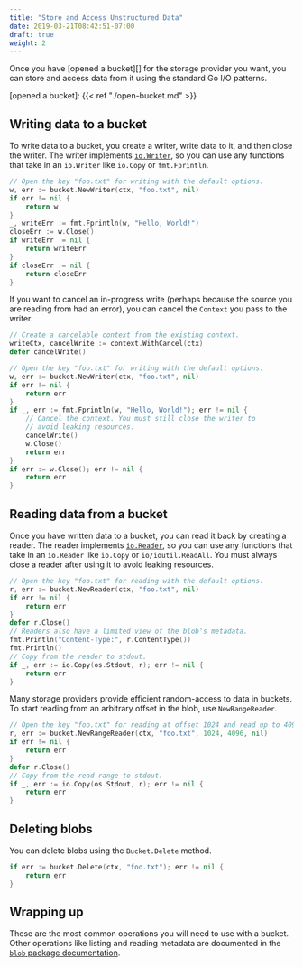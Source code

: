 ```yaml
---
title: "Store and Access Unstructured Data"
date: 2019-03-21T08:42:51-07:00
draft: true
weight: 2
---
```


Once you have [opened a bucket][] for the storage provider you want, you can
store and access data from it using the standard Go I/O patterns.

[opened a bucket]: {{< ref "./open-bucket.md" >}}

## Writing data to a bucket

To write data to a bucket, you create a writer, write data to it, and then close
the writer. The writer implements [`io.Writer`][], so you can use any functions
that take in an `io.Writer` like `io.Copy` or `fmt.Fprintln`.

```go
// Open the key "foo.txt" for writing with the default options.
w, err := bucket.NewWriter(ctx, "foo.txt", nil)
if err != nil {
    return w
}
_, writeErr := fmt.Fprintln(w, "Hello, World!")
closeErr := w.Close()
if writeErr != nil {
    return writeErr
}
if closeErr != nil {
    return closeErr
}
```

If you want to cancel an in-progress write (perhaps because the source you are
reading from had an error), you can cancel the `Context` you pass to the writer.

```go
// Create a cancelable context from the existing context.
writeCtx, cancelWrite := context.WithCancel(ctx)
defer cancelWrite()

// Open the key "foo.txt" for writing with the default options.
w, err := bucket.NewWriter(ctx, "foo.txt", nil)
if err != nil {
    return err
}
if _, err := fmt.Fprintln(w, "Hello, World!"); err != nil {
    // Cancel the context. You must still close the writer to
    // avoid leaking resources.
    cancelWrite()
    w.Close()
    return err
}
if err := w.Close(); err != nil {
    return err
}
```

[`io.Writer`]: https://golang.org/pkg/io/#Writer

## Reading data from a bucket

Once you have written data to a bucket, you can read it back by creating a
reader. The reader implements [`io.Reader`][], so you can use any functions
that take in an `io.Reader` like `io.Copy` or `io/ioutil.ReadAll`. You must
always close a reader after using it to avoid leaking resources.

```go
// Open the key "foo.txt" for reading with the default options.
r, err := bucket.NewReader(ctx, "foo.txt", nil)
if err != nil {
    return err
}
defer r.Close()
// Readers also have a limited view of the blob's metadata.
fmt.Println("Content-Type:", r.ContentType())
fmt.Println()
// Copy from the reader to stdout.
if _, err := io.Copy(os.Stdout, r); err != nil {
    return err
}
```

Many storage providers provide efficient random-access to data in buckets. To
start reading from an arbitrary offset in the blob, use `NewRangeReader`.

```go
// Open the key "foo.txt" for reading at offset 1024 and read up to 4096 bytes.
r, err := bucket.NewRangeReader(ctx, "foo.txt", 1024, 4096, nil)
if err != nil {
    return err
}
defer r.Close()
// Copy from the read range to stdout.
if _, err := io.Copy(os.Stdout, r); err != nil {
    return err
}
```

[`io.Reader`]: https://golang.org/pkg/io/#Reader

## Deleting blobs

You can delete blobs using the `Bucket.Delete` method.

```go
if err := bucket.Delete(ctx, "foo.txt"); err != nil {
    return err
}
```

## Wrapping up

These are the most common operations you will need to use with a bucket.
Other operations like listing and reading metadata are documented in the
[`blob` package documentation][].

[`blob` package documentation]: https://godoc.org/gocloud.dev/blob

